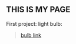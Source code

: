 ## THIS IS MY PAGE

First project: light bulb: 

>[bulb link](https://cdn.jsdelivr.net/gh/Ap08062000/bulb@blob/master/hello.html)
